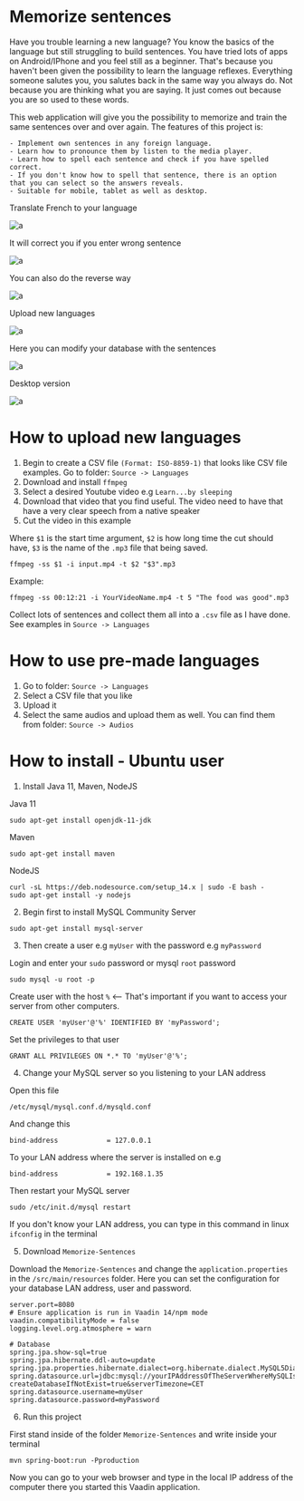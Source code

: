 # Memorize sentences

Have you trouble learning a new language? You know the basics of the language but still struggling to build sentences.
You have tried lots of apps on Android/IPhone and you feel still as a beginner. That's because you haven't been given the 
possibility to learn the language reflexes. Everything someone salutes you, you salutes back in the same way you always do.
Not because you are thinking what you are saying. It just comes out because you are so used to these words. 

This web application will give you the possibility to memorize and train the same sentences over and over again. 
The features of this project is:

    - Implement own sentences in any foreign language.
    - Learn how to pronounce them by listen to the media player.
    - Learn how to spell each sentence and check if you have spelled correct.
    - If you don't know how to spell that sentence, there is an option that you can select so the answers reveals.
    - Suitable for mobile, tablet as well as desktop. 

Translate French to your language 

![a](https://raw.githubusercontent.com/DanielMartensson/Learn-French/main/Pictures/Picture%201.png)

It will correct you if you enter wrong sentence

![a](https://raw.githubusercontent.com/DanielMartensson/Learn-French/main/Pictures/Picture%202.png)

You can also do the reverse way

![a](https://raw.githubusercontent.com/DanielMartensson/Learn-French/main/Pictures/Picture%203.png)

Upload new languages

![a](https://raw.githubusercontent.com/DanielMartensson/Learn-French/main/Pictures/Picture%204.png)

Here you can modify your database with the sentences

![a](https://raw.githubusercontent.com/DanielMartensson/Learn-French/main/Pictures/Picture%205.png)

Desktop version

![a](https://raw.githubusercontent.com/DanielMartensson/Learn-French/main/Pictures/Picture%206.png)

# How to upload new languages

1. Begin to create a CSV file `(Format: ISO-8859-1)` that looks like CSV file examples. Go to folder: `Source -> Languages`
2. Download and install `ffmpeg`
3. Select a desired Youtube video e.g `Learn...by sleeping` 
4. Download that video that you find useful. The video need to have that have a very clear speech from a native speaker
5. Cut the video in this example

Where `$1` is the start time argument, `$2` is how long time the cut should have, `$3` is the name of the `.mp3` file that being saved. 
```
ffmpeg -ss $1 -i input.mp4 -t $2 "$3".mp3
```

Example:

```
ffmpeg -ss 00:12:21 -i YourVideoName.mp4 -t 5 "The food was good".mp3
```

Collect lots of sentences and collect them all into a `.csv` file as I have done. See examples in `Source -> Languages`
 

# How to use pre-made languages

1. Go to folder: `Source -> Languages`
2. Select a CSV file that you like
3. Upload it
4. Select the same audios and upload them as well. You can find them from folder: `Source -> Audios`

# How to install - Ubuntu user

1. Install Java 11, Maven, NodeJS

Java 11
```
sudo apt-get install openjdk-11-jdk
```

Maven
```
sudo apt-get install maven
```

NodeJS
```
curl -sL https://deb.nodesource.com/setup_14.x | sudo -E bash -
sudo apt-get install -y nodejs
```

2. Begin first to install MySQL Community Server

```
sudo apt-get install mysql-server
```

3. Then create a user e.g `myUser` with the password e.g `myPassword`

Login and enter your `sudo` password or mysql `root` password
```
sudo mysql -u root -p
```

Create user with the host `%` <-- That's important if you want to access your server from other computers.
```
CREATE USER 'myUser'@'%' IDENTIFIED BY 'myPassword';
```

Set the privileges to that user
```
GRANT ALL PRIVILEGES ON *.* TO 'myUser'@'%';
```

4. Change your MySQL server so you listening to your LAN address

Open this file
```
/etc/mysql/mysql.conf.d/mysqld.conf
```

And change this
```
bind-address            = 127.0.0.1
```

To your LAN address where the server is installed on e.g
```
bind-address            = 192.168.1.35
```

Then restart your MySQL server
```
sudo /etc/init.d/mysql restart
```

If you don't know your LAN address, you can type in this command in linux `ifconfig` in the terminal

5. Download `Memorize-Sentences`

Download the `Memorize-Sentences` and change the `application.properties` in the `/src/main/resources` folder.
Here you can set the configuration for your database LAN address, user and password.

```
server.port=8080
# Ensure application is run in Vaadin 14/npm mode
vaadin.compatibilityMode = false
logging.level.org.atmosphere = warn

# Database
spring.jpa.show-sql=true
spring.jpa.hibernate.ddl-auto=update
spring.jpa.properties.hibernate.dialect=org.hibernate.dialect.MySQL5Dialect
spring.datasource.url=jdbc:mysql://yourIPAddressOfTheServerWhereMySQLIsInstalled:3306/MemorizeSentences?createDatabaseIfNotExist=true&serverTimezone=CET
spring.datasource.username=myUser
spring.datasource.password=myPassword
```

6. Run this project

First stand inside of the folder `Memorize-Sentences` and write inside your terminal
```
mvn spring-boot:run -Pproduction
```

Now you can go to your web browser and type in the local IP address of the computer there you started this Vaadin application.
